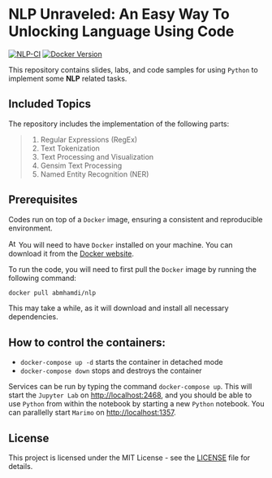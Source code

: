 # NLP Unraveled: An Easy Way To Unlocking Language Using Code

[![NLP-CI](https://github.com/a-mhamdi/nlp/actions/workflows/nlp.yml/badge.svg)](https://github.com/a-mhamdi/nlp/actions/workflows/nlp.yml)
[![Docker Version](https://img.shields.io/docker/v/abmhamdi/nlp?sort=semver)](https://hub.docker.com/r/abmhamdi/nlp)

This repository contains slides, labs, and code samples for using `Python` to implement some **NLP** related tasks. 

## Included Topics
The repository includes the implementation of the following parts:
>1. Regular Expressions (RegEx)
>1. Text Tokenization
>1. Text Processing and Visualization
>1. Gensim Text Processing
>1. Named Entity Recognition (NER)

## Prerequisites
Codes run on top of a `Docker` image, ensuring a consistent and reproducible environment. 

<img src="https://raw.githubusercontent.com/a-mhamdi/mlpy/main/Attention.svg" alt="Attention" width="16"/> You will need to have `Docker` installed on your machine. You can download it from the [Docker website](https://hub.docker.com).

To run the code, you will need to first pull the `Docker` image by running the following command:

```zsh
docker pull abmhamdi/nlp
```

This may take a while, as it will download and install all necessary dependencies.

## How to control the containers:

* ```docker-compose up -d``` starts the container in detached mode
* ```docker-compose down``` stops and destroys the container

Services can be run by typing the command `docker-compose up`. This will start the `Jupyter Lab` on [http://localhost:2468](http://localhost:2468), and you should be able to use `Python` from within the notebook by starting a new `Python` notebook. You can parallelly start `Marimo` on [http://localhost:1357](http://localhost:1357).

## License
This project is licensed under the MIT License - see the [LICENSE](https://raw.githubusercontent.com/a-mhamdi/nlp/refs/heads/main/LICENSE) file for details.
